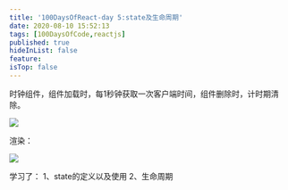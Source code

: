 ```yaml
---
title: '100DaysOfReact-day 5:state及生命周期'
date: 2020-08-10 15:52:13
tags: [100DaysOfCode,reactjs]
published: true
hideInList: false
feature: 
isTop: false
---
```

时钟组件，组件加载时，每1秒钟获取一次客户端时间，组件删除时，计时期清除。

![](https://blog.iiba.fun/post-images/1602921277506.png)

渲染：

![](https://blog.iiba.fun/post-images/1602921405404.png)

学习了：
1、state的定义以及使用
2、生命周期
